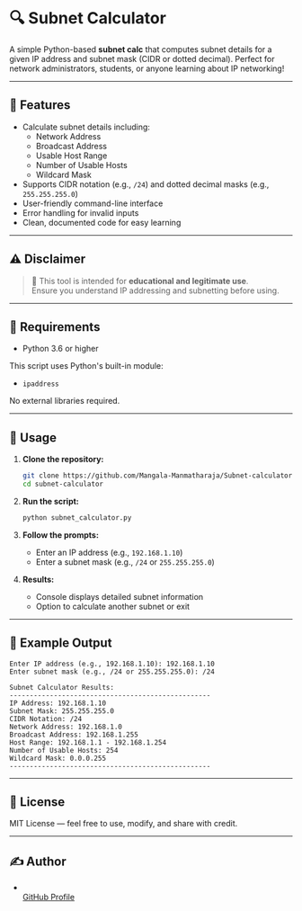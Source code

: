 
# 🔍 Subnet Calculator

A simple Python-based **subnet calc** that computes subnet details for a given IP address and subnet mask (CIDR or dotted decimal). Perfect for network administrators, students, or anyone learning about IP networking!

---

## 📌 Features

- Calculate subnet details including:
  - Network Address
  - Broadcast Address
  - Usable Host Range
  - Number of Usable Hosts
  - Wildcard Mask
- Supports CIDR notation (e.g., `/24`) and dotted decimal masks (e.g., `255.255.255.0`)
- User-friendly command-line interface
- Error handling for invalid inputs
- Clean, documented code for easy learning

---

## ⚠️ Disclaimer

> 🚨 This tool is intended for **educational and legitimate use**.  
> Ensure you understand IP addressing and subnetting before using.

---

## 💪 Requirements

- Python 3.6 or higher

This script uses Python's built-in module:
- `ipaddress`

No external libraries required.

---

## 🚀 Usage

1. **Clone the repository:**

   ```bash
   git clone https://github.com/Mangala-Manmatharaja/Subnet-calculator.git
   cd subnet-calculator
   ```

2. **Run the script:**

   ```bash
   python subnet_calculator.py
   ```

3. **Follow the prompts:**
   - Enter an IP address (e.g., `192.168.1.10`)
   - Enter a subnet mask (e.g., `/24` or `255.255.255.0`)

4. **Results:**
   - Console displays detailed subnet information
   - Option to calculate another subnet or exit

---

## 🧪 Example Output

```plaintext
Enter IP address (e.g., 192.168.1.10): 192.168.1.10
Enter subnet mask (e.g., /24 or 255.255.255.0): /24

Subnet Calculator Results:
--------------------------------------------------
IP Address: 192.168.1.10
Subnet Mask: 255.255.255.0
CIDR Notation: /24
Network Address: 192.168.1.0
Broadcast Address: 192.168.1.255
Host Range: 192.168.1.1 - 192.168.1.254
Number of Usable Hosts: 254
Wildcard Mask: 0.0.0.255
--------------------------------------------------
```

---

## 📄 License

MIT License — feel free to use, modify, and share with credit.

---

## ✍️ Author

- **<your-name>**  
  [GitHub Profile](https://github.com/Mangala-Manmatharaja)
